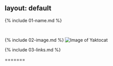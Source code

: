 layout: default
---

{% include 01-name.md %}

<br>

{% include 02-image.md %}
![Image of Yaktocat](https://octodex.github.com/images/yaktocat.png)
<br>

{% include 03-links.md %}

=======
# 

